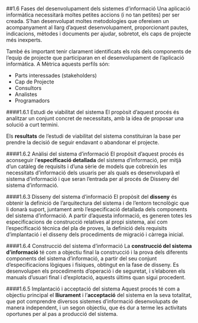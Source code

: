 ##1.6 Fases del desenvolupament dels sistemes d’informació
Una aplicació informàtica necessitarà moltes petites accions (i no tan petites) per
ser creada. S’han desenvolupat moltes metodologies que ofereixen un acompanyament
al llarg d’aquest desenvolupament, proporcionant pautes, indicacions,
mètodes i documents per ajudar, sobretot, els caps de projecte més inexperts.

També és important tenir clarament identificats els rols dels components de l’equip
de projecte que participaran en el desenvolupament de l’aplicació informàtica. A
Mètrica aquests perfils són:
* Parts interessades (stakeholders)
* Cap de Projecte
* Consultors
* Analistes
* Programadors

####1.6.1 Estudi de viabilitat del sistema
El propòsit d’aquest procés és analitzar un conjunt concret de necessitats, amb la
idea de proposar una solució a curt termini.

Els __resultats__ de l’estudi de viabilitat del sistema constituiran la base per
prendre la decisió de seguir endavant o abandonar el projecte.

####1.6.2 Anàlisi del sistema d’informació
El propòsit d’aquest procés és aconseguir l’__especificació detallada__ del
sistema d’informació, per mitjà d’un catàleg de requisits i d’una sèrie de
models que cobreixin les necessitats d’informació dels usuaris per als quals
es desenvoluparà el sistema d’informació i que seran l’entrada per al procés
de Disseny del sistema d’informació.

####1.6.3 Disseny del sistema d’informació
El propòsit del __disseny__ és obtenir la definició de l’arquitectura del sistema
i de l’entorn tecnològic que li donarà suport, juntament amb l’especificació
detallada dels components del sistema d’informació. A partir d’aquesta
informació, es generen totes les especificacions de construcció relatives al
propi sistema, així com l’especificació tècnica del pla de proves, la definició
dels requisits d’implantació i el disseny dels procediments de migració i
càrrega inicial.

####1.6.4 Construcció del sistema d’informació
La __construcció del sistema d’informació__ té com a objectiu final la
construcció i la prova dels diferents components del sistema d’informació,
a partir del seu conjunt d’especificacions lògiques i físiques, obtingut en la
fase de disseny. Es desenvolupen els procediments d’operació i de seguretat,
i s’elaboren els manuals d’usuari final i d’explotació, aquests últims quan
sigui procedent.

####1.6.5 Implantació i acceptació del sistema
Aquest procés té com a objectiu principal el __lliurament__ i l’__acceptació__
del sistema en la seva totalitat, que pot comprendre diversos sistemes
d’informació desenvolupats de manera independent, i un segon objectiu, que
és dur a terme les activitats oportunes per al pas a producció del sistema.
